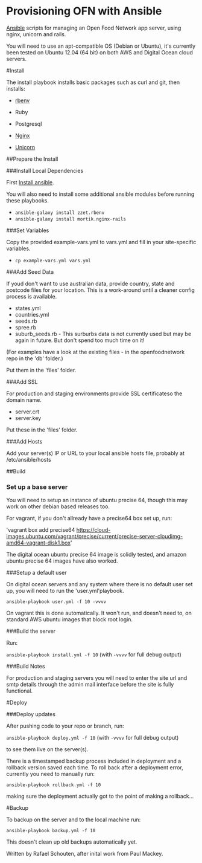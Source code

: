 Provisioning OFN with Ansible
===========================================

[Ansible] scripts for managing an Open Food Network app server, using nginx, unicorn and rails.

You will need to use an apt-compatible OS (Debian or Ubuntu), it's currently been tested on Ubuntu 12.04 (64 bit) on both AWS and Digital Ocean cloud servers.

#Install

The install playbook installs basic packages such as curl and git, then installs:

* [rbenv]
* Ruby
* Postgresql
* [Nginx]
* [Unicorn]

  [Ansible]: http://ansible.cc
  [Vagrant]: http://www.vagrantup.com
  [rbenv]: https://github.com/sstephenson/rbenv
  [Nginx]: http://nginx.org/h
  [Unicorn]: http://unicorn.bogomips.org/


##Prepare the Install

###Install Local Dependencies

First [Install ansible].

[Install ansible]: http://docs.ansible.com/intro_installation.html

You will also need to install some additional ansible modules before running these playbooks. 

* `ansible-galaxy install zzet.rbenv`
* `ansible-galaxy install mortik.nginx-rails`


###Set Variables

Copy the provided example-vars.yml to vars.yml and fill in your site-specific variables.

* `cp example-vars.yml vars.yml`

###Add Seed Data

If youd don't want to use australian data, provide country, state and postcode files for your location. This is a work-around until a cleaner config process is available.

* states.yml
* countries.yml
* seeds.rb
* spree.rb
* suburb_seeds.rb - This surburbs data is not currently used but may be again in future. But don't spend too much time on it!

(For examples have a look at the existing files - in the openfoodnetwork repo in the 'db' folder.)

Put them in the 'files' folder.

###Add SSL

For production and staging environments provide SSL certificateso the domain name.

* server.crt 
* server.key 

Put these in the 'files' folder.


###Add Hosts

Add your server(s) IP or URL to your local ansible hosts file, probably at /etc/ansible/hosts



##Build

### Set up a base server

You will need to setup an instance of ubuntu precise 64, though this may work on other debian based releases too.

For vagrant, if you don't allready have a precise64 box set up, run:

'vagrant box add precise64 https://cloud-images.ubuntu.com/vagrant/precise/current/precise-server-cloudimg-amd64-vagrant-disk1.box'

The digital ocean ubuntu precise 64 image is solidly tested, and amazon ubuntu precise 64 images have also worked.


###Setup a default user

On digital ocean servers and any system where there is no default user set up, you will need to run the 'user.yml'playbook.

`ansible-playbook user.yml -f 10 -vvvv`

On vagrant this is done automatically. It won't run, and doesn't need to, on standard AWS ubuntu images that block root login.

###Build the server

Run:

`ansible-playbook install.yml -f 10` (with `-vvvv` for full debug output) 

###Build Notes

For production and staging servers you will need to enter the site url and smtp details through the admin mail interface before the site is fully functional.


#Deploy


###Deploy updates

After pushing code to your repo or branch, run: 

`ansible-playbook deploy.yml -f 10` (with `-vvvv` for full debug output) 

to see them live on the server(s). 

There is a timestamped backup process included in deployment and a rollback version saved each time.
To roll back after a deployment error, currently you need to manually run:

`ansible-playbook rollback.yml -f 10`

making sure the deployment actually got to the point of making a rollback...


#Backup

To backup on the server and to the local machine run:

`ansible-playbook backup.yml -f 10`

This doesn't clean up old backups automatically yet.


Written by Rafael Schouten, after inital work from Paul Mackey.

